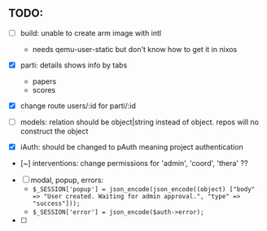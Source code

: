 
## TODO:

- [ ] build: unable to create arm image with intl
  - needs qemu-user-static but don't know how to get it in nixos

- [X] parti: details shows info by tabs
  - papers
  - scores

- [X] change route users/:id for parti/:id
- [ ] models: relation should be object|string instead of object. repos will no construct the object

- [X] iAuth: should be changed to pAuth meaning project authentication
- [~] interventions: change permissions for 'admin', 'coord', 'thera' ??

- [ ] modal, popup, errors:
  - `$_SESSION['popup'] = json_encode(json_encode((object) ["body" => "User created. Waiting for admin approval.", "type" => "success"]));`
  - `$_SESSION['error'] = json_encode($auth->error);`
- [ ]
